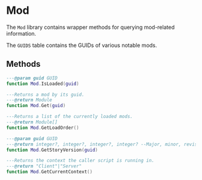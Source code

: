 # Mod
The `Mod` library contains wrapper methods for querying mod-related information.

The `GUIDS` table contains the GUIDs of various notable mods.

<!-- ## Classes

<doc class="ModLib" symbols="_SubClasses">

</doc>
-->

<!-- ## Events

<doc class="ModLib" symbols="Listenable">

```lua
```
</doc>
-->

## Methods

<doc class="ModLib" symbols="Function">

```lua
---@param guid GUID
function Mod.IsLoaded(guid)

---Returns a mod by its guid.
---@return Module 
function Mod.Get(guid)

---Returns a list of the currently loaded mods.
---@return Module[] 
function Mod.GetLoadOrder()

---@param guid GUID
---@return integer?, integer?, integer?, integer? --Major, minor, revision, build version. Fails if the mod is not loaded.
function Mod.GetStoryVersion(guid)

---Returns the context the caller script is running in.
---@return "Client"|"Server" 
function Mod.GetCurrentContext()

```
</doc>